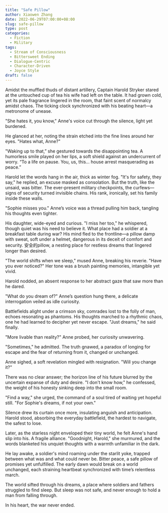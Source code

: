 ```yaml
---
title: "Safe Pillow"
author: Xiaowen Zhang
date: 2022-06-29T07:00:00+08:00
slug: safe-pillow
type: post
categories:
  - Fiction
  - Military
tags:
  - Stream of Consciousness
  - Bittersweet Ending
  - Dialogue-Centric
  - Character-Driven
  - Joyce Style
draft: false
---
```


Amidst the muffled thuds of distant artillery, Captain Harold Stryker stared at the untouched cup of tea his wife had left on the table. It had grown cold, yet its pale fragrance lingered in the room, that faint scent of normalcy amidst chaos. The ticking clock synchronized with his beating heart—a metronome of unease.

"She hates it, you know," Anne's voice cut through the silence, light yet burdened.

He glanced at her, noting the strain etched into the fine lines around her eyes. "Hates what, Anne?"

"Waking up to that,” she gestured towards the disappointing tea. A humorless smile played on her lips, a soft shield against an undercurrent of worry. “To a life on pause. You, us, this... house arrest masquerading as peace.”

Harold let the words hang in the air, thick as winter fog. "It's for safety, they say," he replied, an excuse masked as consolation. But the truth, like the unsaid, was bitter. The ever-present military checkpoints, the curfews—signs of security turned invisible chains. His rank, ironically, set his family inside these walls.

"Sophie misses you." Anne’s voice was a thread pulling him back, tangling his thoughts even tighter.

His daughter, wide-eyed and curious. "I miss her too," he whispered, though quiet was his need to believe it. What place had a soldier at a breakfast table during war? His mind fled to the frontline—a pillow damp with sweat, soft under a helmet, dangerous in its deceit of comfort and security. 安全的pillow, a nesting place for restless dreams that lingered longer than desired.

"The world shifts when we sleep," mused Anne, breaking his reverie. "Have you ever noticed?" Her tone was a brush painting memories, intangible yet vivid.

Harold nodded, an absent response to her abstract gaze that saw more than he dared.

"What do you dream of?" Anne’s question hung there, a delicate interrogation veiled as idle curiosity.

Battlefields alight under a crimson sky, comrades lost to the folly of man, echoes resonating as phantoms. His thoughts marched to a rhythmic chaos, one he had learned to decipher yet never escape. "Just dreams," he said finally. 

"More livable than reality?" Anne probed, her curiosity unwavering.

"Sometimes," he admitted. The truth gnawed, a paradox of longing for escape and the fear of returning from it, changed or unchanged.

Anne sighed, a soft revelation mingled with resignation. "Will you change it?"

There was no clear answer; the horizon line of his future blurred by the uncertain expanse of duty and desire. "I don't know how," he confessed, the weight of his honesty sinking deep into the small room.

"Find a way," she urged, the command of a soul tired of waiting yet hopeful still. "For Sophie's dreams, if not your own."

Silence drew its curtain once more, insulating anguish and anticipation. Harold stood, absorbing the everyday battlefield, the hardest to navigate, the safest to lose.

Later, as the starless night enveloped their tiny world, he felt Anne's hand slip into his. A fragile alliance. "Goodnight, Harold," she murmured, and the words blanketed his unquiet thoughts with a warmth unfamiliar in the dark.

He lay awake, a soldier's mind roaming under the starlit yoke, trapped between what was and what could never be. Bitter peace, a safe pillow of promises yet unfulfilled. The early dawn would break on a world unchanged, each straining heartbeat synchronized with time’s relentless march.

The world sifted through his dreams, a place where soldiers and fathers struggled to find sleep. But sleep was not safe, and never enough to hold a man from falling through.

In his heart, the war never ended.